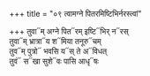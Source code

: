+++
title = "०९ त्वामग्ने पितरमिष्टिभिर्नरस्त्वां"

+++
तुवा᳓म् अग्ने पित᳓रम् इष्टि᳓भिर् न᳓रस्  
तुवा᳓म् भ्रात्रा᳓य श᳓मिया तनूरु᳓चम्  
तुव᳓म् पुत्रो᳓ भवसि य᳓स् ते अ᳓विधत्  
तुवं᳓ स᳓खा सुशे᳓वः पासि आधृ᳓षः